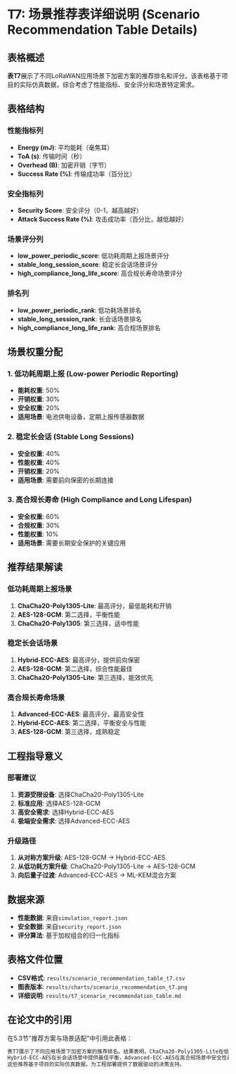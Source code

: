 # T7: 场景推荐表详细说明 (Scenario Recommendation Table Details)

## 表格概述

**表T7**展示了不同LoRaWAN应用场景下加密方案的推荐排名和评分。该表格基于项目的实际仿真数据，综合考虑了性能指标、安全评分和场景特定需求。

## 表格结构

### 性能指标列
- **Energy (mJ)**: 平均能耗（毫焦耳）
- **ToA (s)**: 传输时间（秒）
- **Overhead (B)**: 加密开销（字节）
- **Success Rate (%)**: 传输成功率（百分比）

### 安全指标列
- **Security Score**: 安全评分（0-1，越高越好）
- **Attack Success Rate (%)**: 攻击成功率（百分比，越低越好）

### 场景评分列
- **low_power_periodic_score**: 低功耗周期上报场景评分
- **stable_long_session_score**: 稳定长会话场景评分
- **high_compliance_long_life_score**: 高合规长寿命场景评分

### 排名列
- **low_power_periodic_rank**: 低功耗场景排名
- **stable_long_session_rank**: 长会话场景排名
- **high_compliance_long_life_rank**: 高合规场景排名

## 场景权重分配

### 1. 低功耗周期上报 (Low-power Periodic Reporting)
- **能耗权重**: 50%
- **开销权重**: 30%
- **安全权重**: 20%
- **适用场景**: 电池供电设备，定期上报传感器数据

### 2. 稳定长会话 (Stable Long Sessions)
- **安全权重**: 40%
- **性能权重**: 40%
- **开销权重**: 20%
- **适用场景**: 需要前向保密的长期连接

### 3. 高合规长寿命 (High Compliance and Long Lifespan)
- **安全权重**: 60%
- **合规权重**: 30%
- **性能权重**: 10%
- **适用场景**: 需要长期安全保护的关键应用

## 推荐结果解读

### 低功耗周期上报场景
1. **ChaCha20-Poly1305-Lite**: 最高评分，最低能耗和开销
2. **AES-128-GCM**: 第二选择，平衡性能
3. **ChaCha20-Poly1305**: 第三选择，适中性能

### 稳定长会话场景
1. **Hybrid-ECC-AES**: 最高评分，提供前向保密
2. **AES-128-GCM**: 第二选择，综合性能最佳
3. **ChaCha20-Poly1305-Lite**: 第三选择，能效优先

### 高合规长寿命场景
1. **Advanced-ECC-AES**: 最高评分，最高安全性
2. **Hybrid-ECC-AES**: 第二选择，平衡安全与性能
3. **AES-128-GCM**: 第三选择，成熟稳定

## 工程指导意义

### 部署建议
1. **资源受限设备**: 选择ChaCha20-Poly1305-Lite
2. **标准应用**: 选择AES-128-GCM
3. **高安全需求**: 选择Hybrid-ECC-AES
4. **极端安全需求**: 选择Advanced-ECC-AES

### 升级路径
1. **从对称方案升级**: AES-128-GCM → Hybrid-ECC-AES
2. **从低功耗方案升级**: ChaCha20-Poly1305-Lite → AES-128-GCM
3. **向后量子过渡**: Advanced-ECC-AES → ML-KEM混合方案

## 数据来源

- **性能数据**: 来自`simulation_report.json`
- **安全数据**: 来自`security_report.json`
- **评分算法**: 基于加权组合的归一化指标

## 表格文件位置

- **CSV格式**: `results/scenario_recommendation_table_t7.csv`
- **图表版本**: `results/charts/scenario_recommendation_t7.png`
- **详细说明**: `results/t7_scenario_recommendation_table.md`

## 在论文中的引用

在5.3节"推荐方案与场景适配"中引用此表格：

```markdown
表T7展示了不同应用场景下加密方案的推荐排名。结果表明，ChaCha20-Poly1305-Lite在低功耗场景中表现最佳，
Hybrid-ECC-AES在长会话场景中提供最佳平衡，Advanced-ECC-AES在高合规场景中安全性最高。
这些推荐基于项目的实际仿真数据，为工程部署提供了数据驱动的决策支持。
```
